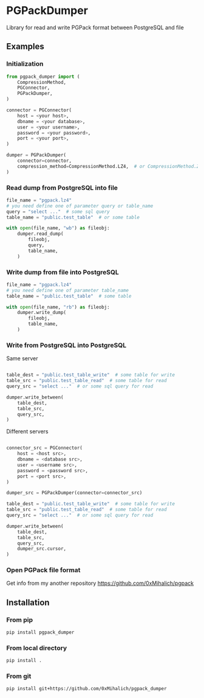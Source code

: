 # PGPackDumper

Library for read and write PGPack format between PostgreSQL and file

## Examples

### Initialization

```python
from pgpack_dumper import (
    CompressionMethod,
    PGConnector,
    PGPackDumper,
)

connector = PGConnector(
    host = <your host>,
    dbname = <your database>,
    user = <your username>,
    password = <your password>,
    port = <your port>,
)

dumper = PGPackDumper(
    connector=connector,
    compression_method=CompressionMethod.LZ4,  # or CompressionMethod.ZSTD or CompressionMethod.NONE
)
```

### Read dump from PostgreSQL into file

```python
file_name = "pgpack.lz4"
# you need define one of parameter query or table_name
query = "select ..."  # some sql query
table_name = "public.test_table"  # or some table

with open(file_name, "wb") as fileobj:
    dumper.read_dump(
        fileobj,
        query,
        table_name,
    )
```

### Write dump from file into PostgreSQL

```python
file_name = "pgpack.lz4"
# you need define one of parameter table_name
table_name = "public.test_table"  # some table

with open(file_name, "rb") as fileobj:
    dumper.write_dump(
        fileobj,
        table_name,
    )
```

### Write from PostgreSQL into PostgreSQL

Same server

```python

table_dest = "public.test_table_write"  # some table for write
table_src = "public.test_table_read"  # some table for read
query_src = "select ..."  # or some sql query for read

dumper.write_between(
    table_dest,
    table_src,
    query_src,
)
```

Different servers

```python

connector_src = PGConnector(
    host = <host src>,
    dbname = <database src>,
    user = <username src>,
    password = <password src>,
    port = <port src>,
)

dumper_src = PGPackDumper(connector=connector_src)

table_dest = "public.test_table_write"  # some table for write
table_src = "public.test_table_read"  # some table for read
query_src = "select ..."  # or some sql query for read

dumper.write_between(
    table_dest,
    table_src,
    query_src,
    dumper_src.cursor,
)
```

### Open PGPack file format

Get info from my another repository https://github.com/0xMihalich/pgpack

## Installation

### From pip

```bash
pip install pgpack_dumper
```

### From local directory

```bash
pip install .
```

### From git

```bash
pip install git+https://github.com/0xMihalich/pgpack_dumper
```
